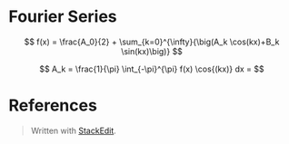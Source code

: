 

# Fourier Series

$$
f(x) = \frac{A_0}{2} + \sum_{k=0}^{\infty}{\big(A_k \cos(kx)+B_k \sin(kx)\big)}
$$

$$
A_k = \frac{1}{\pi} \int_{-\pi}^{\pi} f(x) \cos{(kx)} dx = 
$$


# References


> Written with [StackEdit](https://stackedit.io/).
<!--stackedit_data:
eyJoaXN0b3J5IjpbMjEyMDY0OTgxNl19
-->